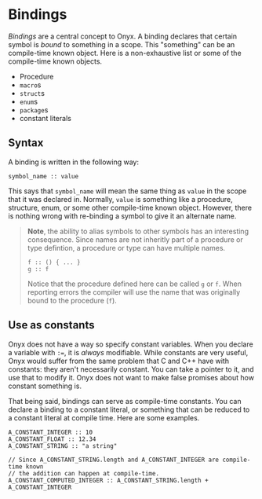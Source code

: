 # Bindings

*Bindings* are a central concept to Onyx. A binding declares that certain symbol is *bound* to something in a scope. This "something" can be an compile-time known object. Here is a non-exhaustive list or some of the compile-time known objects.
- Procedure
- `macro`s
- `struct`s
- `enum`s
- `package`s
- constant literals

## Syntax
A binding is written in the following way:

```onyx
symbol_name :: value
```

This says that `symbol_name` will mean the same thing as `value` in the scope that it was declared in. Normally, `value` is something like a procedure, structure, enum, or some other compile-time known object. However, there is nothing wrong with re-binding a symbol to give it an alternate name.
> **Note**, the ability to alias symbols to other symbols has an interesting consequence. Since names are not inheritly part of a procedure or type defintion, a procedure or type can have multiple names.
> ```onyx
> f :: () { ... }
> g :: f
> ```
> Notice that the procedure defined here can be called `g` or `f`. When reporting errors the compiler will use the name that was originally bound to the procedure (`f`).

## Use as constants

Onyx does not have a way so specify constant variables. When you declare a variable with `:=`, it is *always* modifiable. While constants are very useful, Onyx would suffer from the same problem that C and C++ have with constants: they aren't necessarily constant. You can take a pointer to it, and use that to modify it. Onyx does not want to make false promises about how constant something is.

That being said, bindings can serve as compile-time constants. You can declare
a binding to a constant literal, or something that can be reduced to a constant literal
at compile time. Here are some examples.

```onyx
A_CONSTANT_INTEGER :: 10
A_CONSTANT_FLOAT :: 12.34
A_CONSTANT_STRING :: "a string"

// Since A_CONSTANT_STRING.length and A_CONSTANT_INTEGER are compile-time known
// the addition can happen at compile-time.
A_CONSTANT_COMPUTED_INTEGER :: A_CONSTANT_STRING.length + A_CONSTANT_INTEGER
```

